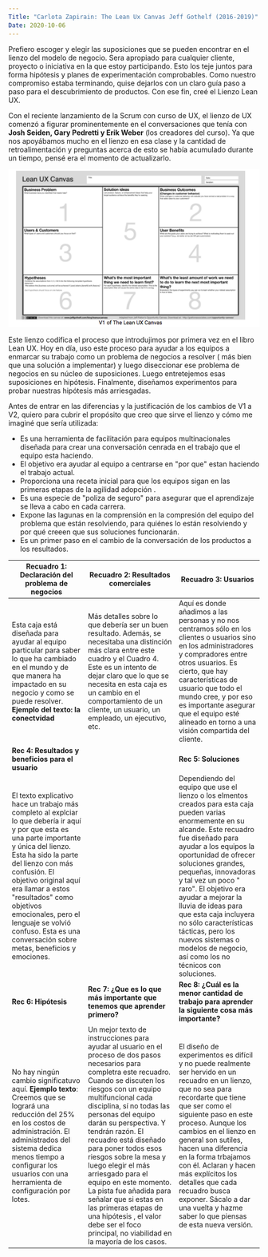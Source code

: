 ```yaml
---
Title: "Carlota Zapirain: The Lean Ux Canvas Jeff Gothelf (2016-2019)"
Date: 2020-10-06
--- 
```


Prefiero escoger y elegir las suposiciones que se pueden encontrar en el lienzo del modelo de negocio. Sera apropiado para cualquier cliente, proyecto o iniciativa en la que estoy participando. Esto los teje juntos para forma hipótesis y planes de experimentación comprobables. Como nuestro compromiso estaba terminando, quise dejarlos con un claro guía paso a paso para el descubrimiento de productos. Con ese fin, creé el Lienzo Lean UX. 

Con el reciente lanzamiento de la Scrum con curso de UX, el lienzo de UX comenzó a figurar prominentemente en el conversaciones que tenía con **Josh Seiden, Gary Pedretti y Erik Weber** (los creadores del curso). Ya que nos apoyábamos mucho en el lienzo en esa clase y la cantidad de retroalimentación y preguntas acerca de esto se había acumulado durante un tiempo, pensé era el momento de actualizarlo. 

![Lean-UX-Canvas-V1-Texto-2](/Imagenes/Lean-UX-Canvas-V1-Texto-2.png)



Este lienzo codifica el proceso que introdujimos por primera vez en el libro Lean UX.
Hoy en día, uso este proceso para ayudar a los equipos a enmarcar su trabajo como un problema de negocios a resolver ( más bien que una solución a implementar) y luego diseccionar ese problema de negocios en su núcleo de suposiciones. Luego entretejemos esas suposiciones en hipótesis. Finalmente, diseñamos experimentos para probar nuestras hipótesis más arriesgadas. 

Antes de entrar en las diferencias y la justificación de los cambios de V1 a V2, quiero para cubrir el propósito que creo que sirve el lienzo y cómo me imaginé que sería utilizada:
- Es una herramienta de facilitación para equipos multinacionales diseñada para crear una conversación cenrada en el trabajo que el equipo esta haciendo. 
- El objetivo era ayudar al equipo a centrarse en "por que" estan haciendo el trabajo actual.
- Proporciona una receta inicial para que los equipos sigan en las primeras etapas de la agilidad adopción .
- Es una especie de "poliza de seguro" para asegurar que el aprendizaje se lleva a cabo en cada carrera.
- Expone las lagunas en la comprensión en la compresión del equipo del problema que están resolviendo, para quiénes lo están resolviendo y por qué creeen que sus soluciones funcionarán. 
- Es un primer paso en el cambio de la conversación de los productos a los resultados. 

**Recuadro 1: Declaración del problema de negocios** |   **Recuadro 2: Resultados comerciales** | **Recuadro 3: Usuarios**
------------------------------------------------ |   ---------------------------------- | --------------------
 Esta caja está diseñada para ayudar al equipo particular para saber lo que ha cambiado en el mundo y de que manera ha impactado en su negocio y como se puede resolver. **Ejemplo del texto: la conectvidad** | Más detalles sobre lo que debería ser un buen resultado. Además, se necesitaba una distinción más clara entre este cuadro y el Cuadro 4. Este es un intento de dejar claro que lo que se necesita en esta caja es un cambio en el comportamiento de un cliente, un usuario, un empleado, un ejecutivo, etc. | Aquí es donde añadimos a las personas y no nos centramos sólo en los clientes o usuarios sino en los administradores y compradores entre otros usuarios.  Es cierto, que hay características de usuario que todo el mundo cree,  y por eso es importante asegurar que el equipo esté alineado en torno a una visión compartida del cliente.| 
**Rec 4: Resultados y beneficios para el usuario**   |                                      | **Rec 5: Soluciones**
El texto explicativo hace un trabajo más completo al explciar lo que debería ir aquí y por que esta es una parte importante y única del lienzo. Esta ha sido la parte del lienzo con más confusión. El objetivo original aquí era llamar a estos "resultados" como objetivos emocionales, pero el lenguaje se volvió confuso. Esta es una conversación sobre metas, beneficios y emociones. |                                  | Dependiendo del equipo que use el lienzo o los elmentos creados para esta caja pueden varias enormemente en su alcande. Este recuadro fue diseñado para ayudar a los equipos la oportunidad de ofrecer soluciones grandes, pequeñas, innovadoras y tal vez un poco " raro". El objetivo era ayudar a mejorar la lluvia de ideas para que esta caja incluyera no sólo características tácticas, pero los nuevos sistemas o modelos de negocio, así como los no técnicos con soluciones. 
**Rec 6: Hipótesis**                                | **Rec 7: ¿Que es lo que más importante que tenemos que aprender primero?** |**Rec 8:  ¿Cuál es la menor cantidad de trabajo para aprender la siguiente cosa más importante?**|
No hay ningún cambio significatuvo aquí. **Ejemplo texto**: Creemos que se logrará una reducción del 25% en los costos de administración. El administrados del sistema dedica menos tiempo a configurar los usuarios con una herramienta de configuración por lotes.| Un mejor texto de instrucciones para ayudar al usuario en el proceso de dos pasos necesarios para completra este recuadro. Cuando se discuten los riesgos con un equipo multifuncional cada disciplina, sí no todas las personas del equipo darán su perspectiva. Y tendrán razón. El recuadro está diseñado para poner todos esos riesgos sobre la mesa y luego elegir el más arriesgado para el equipo en este momento. La pista fue añadida para señalar que si estas en las primeras etapas de una hipótesis , el valor debe ser el foco principal, no viabilidad en la mayoría de los casos. | El diseño de experimentos es difícil y no puede realmente ser hervido en un recuadro en un lienzo, que no sea para recordarte que tiene que ser como el siguiente paso en este proceso. Aunque los cambios en el lienzo en general son sutiles, hacen una diferencia en la forma trbajamos con él. Aclaran y hacen más explícitos los detalles que cada recuadro busca exponer. Sácalo a dar una vuelta y hazme saber lo que piensas de esta nueva versión. 






                          




